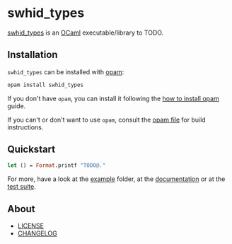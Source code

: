 # swhid_types

[swhid_types] is an [OCaml] executable/library to TODO.

## Installation

`swhid_types` can be installed with [opam]:

```sh
opam install swhid_types
```

If you don't have `opam`, you can install it following the [how to install opam] guide.

If you can't or don't want to use `opam`, consult the [opam file] for build instructions.

## Quickstart

```ocaml
let () = Format.printf "TODO@."
```

For more, have a look at the [example] folder, at the [documentation] or at the [test suite].

## About

- [LICENSE]
- [CHANGELOG]

[CHANGELOG]: ./CHANGES.md
[example]: ./example
[LICENSE]: ./LICENSE.md
[opam file]: ./swhid_types.opam
[test suite]: ./test

[documentation]: https://ocamlpro.github.io/swhid_types
[how to install opam]: https://opam.ocaml.org/doc/Install.html
[OCaml]: https://ocaml.org
[opam]: https://opam.ocaml.org/
[swhid_types]: https://github.com/ocamlpro/swhid_types
